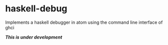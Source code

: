 # haskell-debug
Implements a haskell debugger in atom using the command line interface of ghci

***This is under development***

